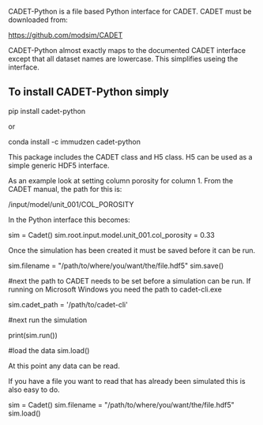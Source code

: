 CADET-Python is a file based Python interface for CADET. CADET must be downloaded from:

https://github.com/modsim/CADET

CADET-Python almost exactly maps to the documented CADET interface except that all dataset names are lowercase. This simplifies useing the interface.

To install CADET-Python simply
------------------------------

pip install cadet-python

or

conda install -c immudzen cadet-python


This package includes the CADET class and H5 class. H5 can be used as a simple generic HDF5 interface.

As an example look at setting column porosity for column 1. From the CADET manual, the path for this is:

/input/model/unit_001/COL_POROSITY

In the Python interface this becomes:

sim = Cadet()
sim.root.input.model.unit_001.col_porosity = 0.33

Once the simulation has been created it must be saved before it can be run.

sim.filename = "/path/to/where/you/want/the/file.hdf5"
sim.save()

#next the path to CADET needs to be set before a simulation can be run. If running on Microsoft Windows you need the path to cadet-cli.exe

sim.cadet_path = '/path/to/cadet-cli'

#next run the simulation

print(sim.run())

#load the data
sim.load()


At this point any data can be read.

If you have a file you want to read that has already been simulated this is also easy to do.

sim = Cadet()
sim.filename = "/path/to/where/you/want/the/file.hdf5"
sim.load()
